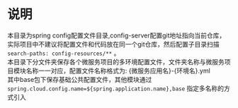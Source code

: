 # 说明

本目录为spring config配置文件目录,config-server配置git地址指向当前仓库，实际项目中不建议将配置文件和代码放在同一个git仓库，然后配置子目录扫描 `search-paths: config-resources/**` 。  
本目录下分文件夹保存各个微服务项目的多环境配置文件，文件夹名称与微服务项目模块名称一一对应，配置文件名称格式为: {微服务应用名}-{环境名}.yml  
其中base包下保存基础公共配置文件，其他模块通过 `spring.cloud.config.name=${spring.application.name},base` 指定多名称的方式引入
